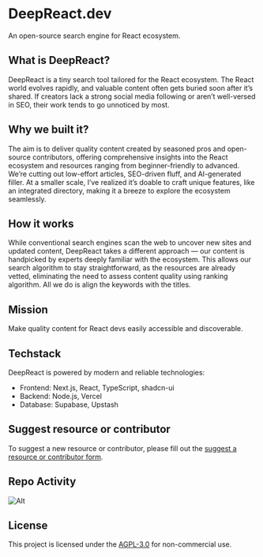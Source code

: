 # DeepReact.dev

An open-source search engine for React ecosystem.

## What is DeepReact?

DeepReact is a tiny search tool tailored for the React ecosystem. The React world evolves rapidly, and valuable content often gets buried soon after it’s shared. If creators lack a strong social media following or aren’t well-versed in SEO, their work tends to go unnoticed by most.

## Why we built it?

The aim is to deliver quality content created by seasoned pros and open-source contributors, offering comprehensive insights into the React ecosystem and resources ranging from beginner-friendly to advanced. We’re cutting out low-effort articles, SEO-driven fluff, and AI-generated filler. At a smaller scale, I’ve realized it’s doable to craft unique features, like an integrated directory, making it a breeze to explore the ecosystem seamlessly.

## How it works

While conventional search engines scan the web to uncover new sites and updated content, DeepReact takes a different approach — our content is handpicked by experts deeply familiar with the ecosystem. This allows our search algorithm to stay straightforward, as the resources are already vetted, eliminating the need to assess content quality using ranking algorithm. All we do is align the keywords with the titles.

## Mission

Make quality content for React devs easily accessible and discoverable.

## Techstack

DeepReact is powered by modern and reliable technologies:

- Frontend: Next.js, React, TypeScript, shadcn-ui
- Backend: Node.js, Vercel
- Database: Supabase, Upstash

## Suggest resource or contributor

To suggest a new resource or contributor, please fill out the [suggest a resource or contributor form](https://ali-hussein.notion.site/1a5bbaf0004f80d28cd3da6ab27c1e43?pvs=105).
## Repo Activity

![Alt](https://repobeats.axiom.co/api/embed/949ffcbeb2f4eb6a63542901f50542ff1c34c09e.svg "Repobeats analytics image")

## License

This project is licensed under the [AGPL-3.0](https://opensource.org/licenses/AGPL-3.0) for non-commercial use.
